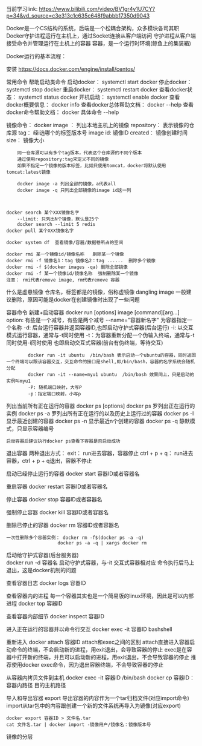 当前学习link:
https://www.bilibili.com/video/BV1gr4y1U7CY?p=34&vd_source=c3e313c1c635c648f9abbb17350d9043


Docker是一个CS结构的系统，后端是一个松耦合架构，众多模块各司其职
Docker守护进程运行在主机上，通过Socket连接从客户端访问
守护进程从客户端接受命令并管理运行在主机上的容器
容器，是一个运行时环境(鲸鱼上的集装箱)

Docker运行的基本流程：

安装
https://docs.docker.com/engine/install/centos/



常用命令
帮助启动类命令
	启动docker： systemctl start docker
	停止docker： systemctl stop docker 
	重启docker： systemctl restart docker 
	查看docker状态： systemctl status docker 
	开机启动： systemctl enable docker 
	查看docker概要信息： docker info
	查看docker总体帮助文档： docker --help 
	查看docker命令帮助文档： docker 具体命令 --help
	
镜像命令：
	docker image ： 列出本地主机上的镜像
		repository： 表示镜像的仓库源
		tag： 经i选哪个的标签版本号
		image id: 镜像ID
		created： 镜像创建时间
		size： 镜像大小
		
		同一仓库源可以有多个tag版本，代表这个仓库源的不同个版本
		通过使用repository:tag来定义不同的镜像
		如果不指定一个镜像的版本标签，比如只使用tomcat，docker将默认使用tomcat:latest镜像
		
		docker image -a 列出全部的镜像，a代表all
		docker image -q 只列出全部镜像的image id这一列
		
		
		
	docker search 某个XXX镜像名字
		--limit: 只列出N个镜像，默认是25个
		docker search --limit 5 redis
	docker pull 某个XXX镜像名字
	
	docker system df  查看镜像/容器/数据卷所占的空间
	
	docker rmi 某一个镜像id/镜像名称   删除某一个镜像
	docker rmi -f 镜像名1：tag 镜像名2：tag ......  删除多个镜像
	docker rmi -f $(docker images -qa) 删除全部镜像
	docker rmi -f 某一个镜像id/镜像名称  强制删除某一个镜像
	注意： rmi代表remove image, rm代表remove 容器

什么是虚悬镜像
仓库名，标签都是<none>的镜像，俗称虚镜像 dangling image 
一般建议删除，原因可能是docker在创建镜像时出现了一些问题



容器命令
新建+启动容器
	docker run [options] image [command][arg...]
	option: 有些是一个减号，有些是两个减号
		    --name="容器新名字" 为容器指定一个名称
	        -d: 后台运行容器并返回容器ID,也即启动守护式容器(后台运行)
			-i: 以交互模式运行容器，通常与-t同时使用
			-t：为容器重新分配一个伪输入终端，通常与-t同时使用-i同时使用
			也即启动交互式容器(前台有伪终端，等待交互)
			
			docker run -it ubuntu  /bin/bash 表示启动一个ubuntu的容器，同时返回一个终端可以跟该容器交互，交互命令的接口是shell,即/bin/bash，容器的名字系统会随机分配
			docker run -it --name=myu1 ubuntu  /bin/bash 效果同上，只是启动的实例叫myu1
			-P: 随机端口映射，大写P
			-p：指定端口映射，小写p

列出当前所有正在运行的容器
	docker ps [options]
	docker ps  罗列出正在运行的实例
	docker ps -a 罗列出所有正在运行的以及历史上运行过的容器
	docker ps -l 显示最近创建的容器
	docker ps -n 显示最近n个创建的容器
	docker ps -q 静默模式，只显示容器编号
	
	启动容器后建议执行docker ps查看下容器是否启动成功

退出容器
	两种退出方式： 
		exit： run进去容器，容器停止
		ctrl + p + q： run进去容器，ctrl + p + q退出，容器不停止

启动已经停止运行的容器
	docker start 容器ID或者容器名
	
重启容器
	docker restart 容器ID或者容器名
	
停止容器
	docker stop 容器ID或者容器名
	
强制停止容器
	docker kill 容器ID或者容器名

删除已停止的容器
	docker rm 容器ID或者容器名
	
	一次性删除多个容器实例： docker rm -f$(docker ps -a -q)
	                   docker ps -a -q | xargs docker rm

启动给守护式容器(后台服务器)			   
	docker run -d 容器名 启动守护式容器，与-it 交互式容器相对应
	命令执行后马上退出，这是docker机制的问题

查看容器日志
	docker logs 容器ID
	
查看容器内的进程
	每一个容器其实也是一个简易版的linux环境，因此是可以内部进程
	docker top 容器ID 
	
查看容器内部细节
	docker inspect 容器ID
	
进入正在运行的容器并以命令行交互
	docker exec -it 容器ID bashshell
	
重新进入 docker attach 容器ID
	attach和exec之间的区别
		attach直接进入容器启动命令的终端，不会启动新的进程，用exit退出，会导致容器的停止
		exec是在容器中打开新的终端，并且可以启动新的进程，用exit退出，不会导致容器的停止
	推荐使用docker exec命令，因为退出容器终端，不会导致容器的停止
	
	
从容器内拷贝文件到主机 
	docker exec -it 容器ID /bin/bash
	docker cp 容器ID：容器内路径 目的主机路径
	
导入和导出容器
	export 导出容器的内容作为一个tar归档文件(对应import命令)
	import从tar包中的内容跟创建一个新的文件系统再导入为镜像(对应export)
	
	docker export 容器ID > 文件名.tar
	cat 文件名.tar | docker import -镜像用户/镜像名：镜像版本号
	
	
	
	
	
	
镜像的分层
	

